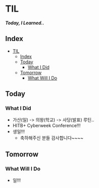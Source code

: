 # TIL
***Today, I Learned..***

## Index

<!-- @import "[TOC]" {cmd="toc" depthFrom=1 depthTo=6 orderedList=false} -->
<!-- code_chunk_output -->

- [TIL](#til)
  - [Index](#index)
  - [Today](#today)
    - [What I Did](#what-i-did)
  - [Tomorrow](#tomorrow)
    - [What Will I Do](#what-will-i-do)

<!-- /code_chunk_output -->


## Today
### What I Did
- 가산(일) -> 의왕(학교) -> 사당(발표) 루틴..
- HITB+ Cyberweek Conference!!!
- 생일!!!
  - 축하해주신 분들 감사합니다~~~~

## Tomorrow
### What Will I Do
- 일!!!
